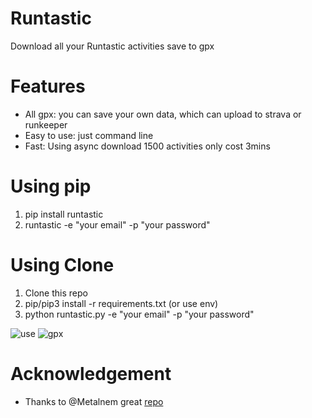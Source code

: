 # Runtastic
Download all your Runtastic activities save to gpx

# Features

- All gpx: you can save your own data, which can upload to strava or runkeeper
- Easy to use: just command line
- Fast: Using async download 1500 activities only cost 3mins

# Using pip

1. pip install runtastic
2. runtastic  -e "your email" -p "your password"

# Using Clone

1. Clone this repo
2. pip/pip3 install -r requirements.txt (or use env)
3. python runtastic.py -e "your email" -p "your password"

![use](./static/use.png)
![gpx](./static/save_gpx.png)

# Acknowledgement

- Thanks to @Metalnem great [repo](https://github.com/Metalnem/runtastic)
